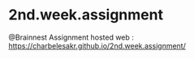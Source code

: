# 2nd.week.assignment

@Brainnest Assignment
         hosted web : https://charbelesakr.github.io/2nd.week.assignment/




             
     